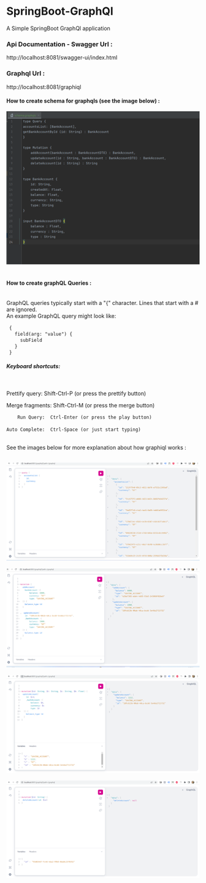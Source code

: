 # SpringBoot-GraphQl
A Simple SpringBoot GraphQl application

### Api Documentation - Swagger Url :
http://localhost:8081/swagger-ui/index.html <br>

### Graphql Url :
http://localhost:8081/graphiql
<br>

#### How to create schema for graphqls (see the image below) : <br>

![img_6.png](img_6.png)
<br>
<br>
#### How to create graphQL Queries :

<br>
 GraphQL queries typically start with a "{" character. Lines that start
 with a # are ignored.
<br>
 An example GraphQL query might look like:
<br>

     {
       field(arg: "value") {
         subField
       }
     }

##### Keyboard shortcuts:
 <br>

   Prettify query:  Shift-Ctrl-P (or press the prettify button)
   <br>

  Merge fragments:  Shift-Ctrl-M (or press the merge button)
  <br>

        Run Query:  Ctrl-Enter (or press the play button)

    Auto Complete:  Ctrl-Space (or just start typing)

<br> See the images below for more explanation about how graphiql works :<br><br>

![img_2.png](img_2.png)
<br> <br>
![img_3.png](img_3.png)
<br> <br>
![img_4.png](img_4.png)
<br> <br>
![img_5.png](img_5.png)